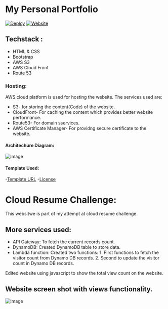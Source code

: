 # My Personal Portfolio
[![Deploy](https://github.com/PaulAnsh/FlexStart/actions/workflows/main.yml/badge.svg)](https://github.com/PaulAnsh/FlexStart/actions/workflows/main.yml) [![Website](https://img.shields.io/badge/Website-anshpaul.me-green)](anshpaul.me)

## Techstack : 
- HTML & CSS
- Bootstrap 
- AWS S3
- AWS Cloud Front 
- Route 53


### Hosting:

AWS cloud platform is used for hosting the website. The services used are:
- S3- for storing the content(Code) of the website. 
- CloudFront- For caching the content which provides better website performance. 
- Route53- For domain sservices. 
- AWS Certificate Manager- For providng secure certificate to the website. 

#### Architechure Diagram:

![image](https://user-images.githubusercontent.com/74669526/168925005-25d22612-7a23-42c1-93a2-6f9eaba0fa57.png)



#### Template Used:

-[Template URL](https://bootstrapmade.com/flexstart-bootstrap-startup-template/)
-[License](https://bootstrapmade.com/license/)


# Cloud Resume Challenge:

This websitwe is part of my attempt at cloud resume challenge.


## More services used:
- API Gateway: To fetch the current records count. 
- DynamoDB: Created DynamoDB table to store data. 
- Lambda function: Created two functions:
                   1. First functions to fetch the visitor count from Dynamo DB records. 
                   2. Second to update the visitor count in Dynamo DB records. 

Edited website using javascript to show the total view count on the website.

## Website screen shot with views functionality.  
![image](https://user-images.githubusercontent.com/74669526/220795136-b9c21c83-98d4-47a2-a0c4-1b4e2b9b69ff.png)
 


  
  

